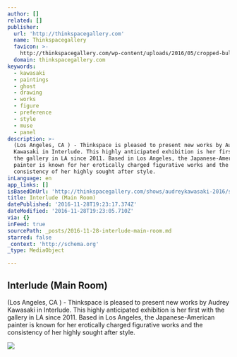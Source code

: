 ```yaml
---
author: []
related: []
publisher:
  url: 'http://thinkspacegallery.com'
  name: Thinkspacegallery
  favicon: >-
    http://thinkspacegallery.com/wp-content/uploads/2016/05/cropped-bulb-1-192x192.gif
  domain: thinkspacegallery.com
keywords:
  - kawasaki
  - paintings
  - ghost
  - drawing
  - works
  - figure
  - preference
  - style
  - muse
  - panel
description: >-
  (Los Angeles, CA ) - Thinkspace is pleased to present new works by Audrey
  Kawasaki in Interlude. This highly anticipated exhibition is her first with
  the gallery in LA since 2011. Based in Los Angeles, the Japanese-American
  painter is known for her erotically charged figurative works and the
  consistency of her highly sought after style.
inLanguage: en
app_links: []
isBasedOnUrl: 'http://thinkspacegallery.com/shows/audreykawasaki-2016/show-pieces/'
title: Interlude (Main Room)
datePublished: '2016-11-28T19:23:17.374Z'
dateModified: '2016-11-28T19:23:05.710Z'
via: {}
inFeed: true
sourcePath: _posts/2016-11-28-interlude-main-room.md
starred: false
_context: 'http://schema.org'
_type: MediaObject

---
```

<article style=""><h1>Interlude (Main Room)</h1><p>(Los Angeles, CA ) - Thinkspace is pleased to present new works by Audrey Kawasaki in Interlude. This highly anticipated exhibition is her first with the gallery in LA since 2011. Based in Los Angeles, the Japanese-American painter is known for her erotically charged figurative works and the consistency of her highly sought after style.</p><img src="http://thinkspacegallery.com/wp-content/uploads/2014/09/audreykawasaki2016.jpg" /></article>